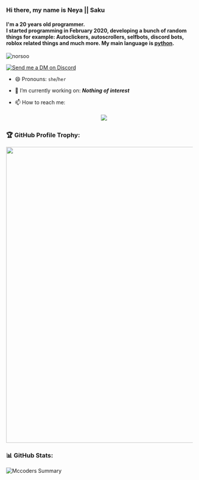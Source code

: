 ### Hi there, my name is Neya || Saku
#### I'm a 20 years old programmer. </br> I started programming in February 2020, developing a bunch of random things for example: Autoclickers, autoscrollers, selfbots, discord bots, roblox related things and much more. My main language is [python](https://python.org).
<p align="left" >
     <img src="https://komarev.com/ghpvc/?username=norsoo&style=flat" alt=norsoo>
</p>


<p align="left">
  <a href="https://discord.com/users/201437774040137728" target="_blank">
    <img src="https://img.shields.io/badge/-Discord-5865F2?style=for-the-badge&logo=discord&logoColor=white" alt="Send me a DM on Discord">
  </a>
</p>

- 😄 Pronouns: `she`/`her`
- 🔭 I’m currently working on: ***Nothing of interest***

- 📫 How to reach me: 
    <center>
      <a href='https://discord.gg/VAR8sutF'>
        <img src="https://discord.c99.nl/widget/theme-3/201437774040137728.png" style='padding: 5px'>
      </a>
    </center>


### 🏆 GitHub Profile Trophy:
<center>
  <a href="https://github.com/ryo-ma/github-profile-trophy">
    <img width=800 src="https://github-profile-trophy.vercel.app/?username=norsoo&column=8&theme=discord&no-frame=true&no-bg=true"/>
  </a>
</center>


### 📊 GitHub Stats:
![Mccoders Summary](https://github-profile-summary-cards.vercel.app/api/cards/profile-details?username=norsoo&theme=monokai)
